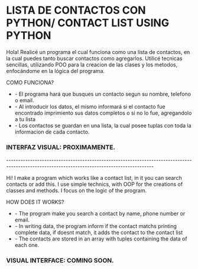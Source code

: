 # LISTA DE CONTACTOS CON PYTHON/ CONTACT LIST USING PYTHON

<p>Hola! Realicé un programa el cual funciona como una lista de contactos, en la cual puedes tanto buscar contactos como agregarlos. Utilicé tecnicas sencillas, utilizando POO para la creacion de las clases y los metodos, enfocándome en la lógica del programa.</p>
<p>COMO FUNCIONA?</p>
<ul>
    <li>- El programa hará que busques un contacto segun su nombre, telefono o email.</li>
    <li>- Al introducir los datos, el mismo informará si el contacto fue encontrado imprimiento sus datos completos o si no lo fue, agregandolo a tu lista</li>
    <li>- Los contactos se guardan en una lista, la cual posee tuplas con toda la informacion de cada contacto.</li>
</ul>
<h3>INTERFAZ VISUAL: PROXIMAMENTE.</h3>

<p>--------------------------------------------------------------------------------------------------------------------------------------------</p>

<p>Hi! I make a program which works like a contact list, in it you can search contacts or add this. I use simple technics, with OOP for the creations of classes and methods. I focus on the logic of the program.</p>
<p>HOW DOES IT WORKS?</p>
<ul>
    <li>- The program make you search a contact by name, phone number or email.</li>
    <li>- In writing data, the program inform if the contact matchs printing complete data, if doesnt match, it adds the contact to the contact list</li>
    <li>- The contacts are stored in an array with tuples containing the data of each one.</li>
</ul>
<h3>VISUAL INTERFACE: COMING SOON.</h3>
